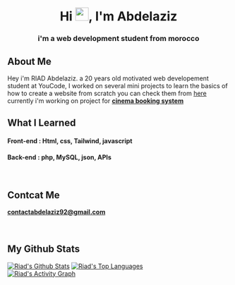 <h1 align="center">Hi <img src="https://raw.githubusercontent.com/MartinHeinz/MartinHeinz/master/wave.gif" width="30px">, I'm Abdelaziz</h1>
<h3 align="center">i'm a web development student from morocco</h3>

## About Me

Hey i'm RIAD Abdelaziz. a 20 years old motivated web developement student at YouCode, I worked on several mini projects to learn the basics of how to create a website from scratch you can check them from <a href="https://github.com/riad40?tab=repositories" target="_blank">here</a> currently i'm working on project for <a href="https://github.com/riad40/cinema-booking-system" target="_blank"><b>cinema booking system </b></a>

## What I Learned
<p align="center"> 
<h4><b>Front-end</b> : Html, css, Tailwind, javascript</h4>
<h4><b>Back-end</b> : php, MySQL, json, APIs</h4>
</p>
<br/>

## Contcat Me
<b>contactabdelaziz92@gmail.com</b>
<br/>
<br/>
<br/>

## My Github Stats

<a href="https://github.com/riad40/github
-readme-stats"><img alt="Riad's Github Stats" src="https://github-readme-stats.vercel.app/api?username=riad40&show_icons=true&count_private=true&theme=react&hide_border=true&bg_color=0D1117" /></a>
<a href="https://github.com/riad40/github-readme-stats"><img alt="Riad's Top Languages" src="https://github-readme-stats.vercel.app/api/top-langs/?username=riad40&langs_count=8&count_private=true&layout=compact&theme=react&hide_border=true&bg_color=0D1117" /></a>
<br/>
<a href="https://github.com/riad40/github-readme-activity-graph"><img alt="Riad's Activity Graph" src="https://activity-graph.herokuapp.com/graph?username=riad40&bg_color=0D1117&color=5BCDEC&line=5BCDEC&point=FFFFFF&hide_border=true" /></a>

